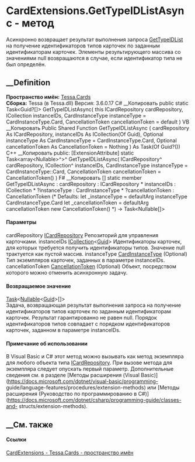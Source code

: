 # CardExtensions.GetTypeIDListAsync - метод
Асинхронно возвращает результат выполнения запроса
[GetTypeIDList](F_Tessa_Cards_CardRequestTypes_GetTypeIDList.htm) на получение
идентификаторов типов карточек по заданным идентификаторам карточек. Элементы
результирующего массива со значениями null возвращаются в случае, если
идентификатор типа не был определён.
## __Definition
 **Пространство имён:** [Tessa.Cards](N_Tessa_Cards.htm)  
 **Сборка:** Tessa (в Tessa.dll) Версия: 3.6.0.17
C# __Копировать
     public static Task<Guid?[]> GetTypeIDListAsync(
    	this ICardRepository cardRepository,
    	ICollection<Guid> instanceIDs,
    	CardInstanceType instanceType = CardInstanceType.Card,
    	CancellationToken cancellationToken = default
    )
VB __Копировать
    <ExtensionAttribute>
    Public Shared Function GetTypeIDListAsync ( 
    	cardRepository As ICardRepository,
    	instanceIDs As ICollection(Of Guid),
    	Optional instanceType As CardInstanceType = CardInstanceType.Card,
    	Optional cancellationToken As CancellationToken = Nothing
    ) As Task(Of Guid?())
C++ __Копировать
     public:
    [ExtensionAttribute]
    static Task<array<Nullable<Guid>>^>^ GetTypeIDListAsync(
    	ICardRepository^ cardRepository, 
    	ICollection<Guid>^ instanceIDs, 
    	CardInstanceType instanceType = CardInstanceType::Card, 
    	CancellationToken cancellationToken = CancellationToken()
    )
F# __Копировать
     [<ExtensionAttribute>]
    static member GetTypeIDListAsync : 
            cardRepository : ICardRepository * 
            instanceIDs : ICollection<Guid> * 
            ?instanceType : CardInstanceType * 
            ?cancellationToken : CancellationToken 
    (* Defaults:
            let _instanceType = defaultArg instanceType CardInstanceType.Card
            let _cancellationToken = defaultArg cancellationToken new CancellationToken()
    *)
    -> Task<Nullable<Guid>[]> 
#### Параметры
cardRepository [ICardRepository](T_Tessa_Cards_ICardRepository.htm)
    Репозиторий для управления карточками.
instanceIDs
[ICollection](https://learn.microsoft.com/dotnet/api/system.collections.generic.icollection-1)<[Guid](https://learn.microsoft.com/dotnet/api/system.guid)>
     Идентификаторы карточек, для которых требуется получить идентификаторы типов. Значение null трактуется как пустой массив. 
instanceType [CardInstanceType](T_Tessa_Cards_CardInstanceType.htm) (Optional)
    Тип экземпляров карточек, заданных в параметре instanceIDs.
cancellationToken
[CancellationToken](https://learn.microsoft.com/dotnet/api/system.threading.cancellationtoken)
(Optional)
    Объект, посредством которого можно отменить асинхронную задачу.
#### Возвращаемое значение
[Task](https://learn.microsoft.com/dotnet/api/system.threading.tasks.task-1)<[Nullable](https://learn.microsoft.com/dotnet/api/system.nullable-1)<[Guid](https://learn.microsoft.com/dotnet/api/system.guid)>[]>  
Задача, возвращающая результат выполнения запроса на получение идентификаторов
типов карточек по заданным идентификаторам карточек. Результат гарантированно
не равен null. Порядок идентификаторов типов совпадает с порядком
идентификаторов карточек, заданном в параметре instanceIDs.
#### Примечание об использовании
В Visual Basic и C# этот метод можно вызывать как метод экземпляра для любого
объекта типа [ICardRepository](T_Tessa_Cards_ICardRepository.htm). При вызове
метода для экземпляра следует опускать первый параметр. Дополнительные
сведения см. в разделе [Методы расширения (Visual
Basic)](https://docs.microsoft.com/dotnet/visual-basic/programming-
guide/language-features/procedures/extension-methods) или [Методы расширения
(Руководство по программированию в
C#)](https://docs.microsoft.com/dotnet/csharp/programming-guide/classes-and-
structs/extension-methods).
##  __См. также
#### Ссылки
[CardExtensions - ](T_Tessa_Cards_CardExtensions.htm)
[Tessa.Cards - пространство имён](N_Tessa_Cards.htm)
